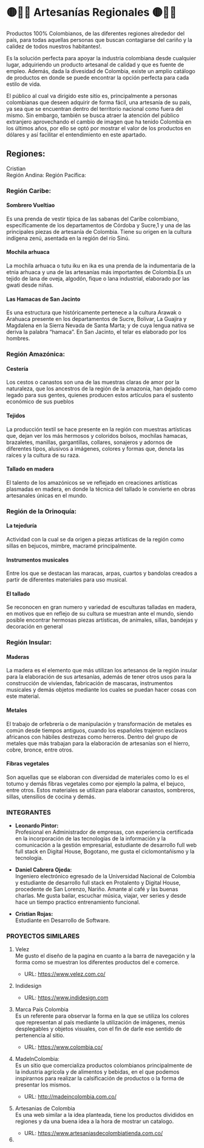 # 🟡🔵🔴 Artesanías Regionales 🟡🔵🔴

 Productos 100% Colombianos, de las diferentes regiones alrededor del país, para todas aquellas personas que buscan contagiarse del cariño y la calidez de todos nuestros habitantes!.  

Es la solución perfecta para apoyar la industria colombiana desde cualquier lugar, adquiriendo un producto artesanal de calidad y que es fuente de empleo. Además, dada la divesidad de Colombia, existe un amplio catálogo de productos en donde se puede encontrar la opción perfecta para cada estilo de vida. 

El público al cual va dirigido este sitio es, principalmente a personas colombianas que deseen adquirir de forma fácil, una artesanía de su país, ya sea que se encuentran dentro del territorio nacional como fuera del mismo. Sin embargo, también se busca atraer la atención del público extranjero aprovechando el cambio de imagen que ha tenido Colombia en los últimos años, por ello se optó por mostrar el valor de los productos en dólares y así facilitar el entendimiento en este apartado. 

## Regiones:

Cristian  
Región Andina:
Región Pacífica:

### Región Caribe:

#### **Sombrero Vueltiao**  
Es una prenda de vestir típica de las sabanas del Caribe colombiano, específicamente de los departamentos de Córdoba y Sucre,1​ y una de las principales piezas de artesanía de Colombia. Tiene su origen en la cultura indígena zenú, asentada en la región del río Sinú.

#### **Mochila arhuaca**  
La mochila arhuaca o tutu iku en ika es una prenda de la indumentaria de la etnia arhuaca y una de las artesanías más importantes de Colombia.​​Es un tejido de lana de oveja, algodón, fique o lana industrial, elaborado por las gwati desde niñas.

#### **Las Hamacas de San Jacinto**  
Es una estructura que históricamente pertenece a la cultura Arawak o Arahuaca presente en los departamentos de Sucre, Bolívar, La Guajira y Magdalena en la Sierra Nevada de Santa Marta; y de cuya lengua nativa se deriva la palabra “hamaca”. En San Jacinto, el telar es elaborado por los hombres.

### Región Amazónica:

#### **Cestería**  
Los cestos o canastos son una de las muestras claras de amor por la naturaleza, que los ancestros de la región de la amazonia, han dejado como legado para sus gentes, quienes producen estos artículos para el sustento económico de sus pueblos

#### **Tejidos**  
La producción textil se hace presente en la región con muestras artísticas que, dejan ver los más hermosos y coloridos bolsos, mochilas hamacas, brazaletes, manillas, gargantillas, collares, sonajeros y adornos de diferentes tipos, alusivos a imágenes, colores y formas que, denota las raíces y la cultura de su raza.

#### **Tallado en madera**  
El talento de los amazónicos se ve reflejado en creaciones artísticas plasmadas en madera, en donde la técnica del tallado le convierte en obras artesanales únicas en el mundo.

### Región de la Orinoquía:

#### **La tejeduría** 
Actividad con la cual se da origen a piezas artísticas de la región como sillas en bejucos, mimbre, macramé principalmente. 

#### **Instrumentos musicales**
 Entre los que se destacan las maracas, arpas, cuartos y bandolas creados a partir de diferentes materiales para uso musical.

#### **El tallado**  
Se reconocen en gran numero y variedad de esculturas talladas en madera, en motivos que en reflejo de su cultura se muestran ante el mundo, siendo posible encontrar hermosas piezas artísticas, de animales, sillas, bandejas y decoración en general 

### Región Insular:

#### **Maderas**
La madera es el elemento que más utilizan los artesanos de la región insular para la elaboración de sus artesanías, además de tener otros usos para la construcción de viviendas, fabricación de mascaras, instrumentos musicales y demás objetos mediante los cuales se puedan hacer cosas con este material.

#### **Metales**
El trabajo de orfebrería o de manipulación y transformación de metales es común desde tiempos antiguos, cuando los españoles trajeron esclavos africanos con hábiles destrezas como herreros. Dentro del grupo de metales que más trabajan para la elaboración de artesanías son el hierro, cobre, bronce, entre otros.

#### **Fibras vegetales**
Son aquellas que se elaboran con diversidad de materiales como lo es el totumo y demás fibras vegetales como por ejemplo la palma, el bejuco, entre otros. Estos materiales se utilizan para elaborar canastos, sombreros, sillas, utensilios de cocina y demás.

### INTEGRANTES

- **Leonardo Pintor:**  
Profesional en Administrador de empresas, con experiencia certificada en la incorporación de las tecnologías de la información y la comunicación a la gestión empresarial, estudiante de desarrollo full web full stack en Digital House, Bogotano, me gusta el ciclomontañismo y la tecnologia.

- **Daniel Cabrera Ojeda:**  
Ingeniero electrónico egresado de la Universidad Nacional de Colombia y estudiante de desarrollo full stack en Protalento y Digital House, procedente de San Lorenzo, Nariño. Amante al café y las buenas charlas. Me gusta bailar, escuchar música, viajar, ver series y desde hace un tiempo practico entrenamiento funcional.     

- **Cristian Rojas:**  
Estudiante en Desarrollo de Software.

### PROYECTOS SIMILARES

1. Velez  
    Me gusto el diseño de la pagina en cuanto a la barra de navegación y la forma como se muestran los diferentes productos del e comerce.  
    * URL: https://www.velez.com.co/

2. Indidesign  
    * URL: https://www.indidesign.com

3. Marca País Colombia  
    Es un referente para observar la forma en la que se utiliza los colores que representan al país mediante la utilización de imágenes, menús desplegables y objetos visuales, con el fin de darle ese sentido de pertenencia al sitio.         
    * URL: https://www.colombia.co/

4. MadeInColombia:  
    Es un sitio que comercializa productos colombianos principalmente de la industria agrícola y de alimentos y bebidas, en el que podemos inspirarnos para realizar la calsificación de productos o la forma de presentar los mismos. 
    * URL: http://madeincolombia.com.co/

5. Artesanias de Colombia  
    Es una web similar a la idea planteada, tiene los productos divididos en regiones y da una buena idea a la hora de mostrar un catalogo.  
    * URL: https://www.artesaniasdecolombiatienda.com.co/

6.

